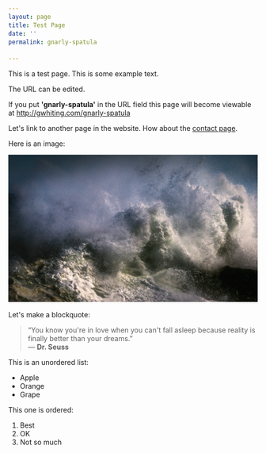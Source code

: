 ```yaml
---
layout: page
title: Test Page
date: ''
permalink: gnarly-spatula

---
```

This is a test page. This is some example text.

The URL can be edited.

If you put **'gnarly-spatula'** in the URL field this page will become viewable at http://gwhiting.com/gnarly-spatula

Let's link to another page in the website. How about the [contact page](#).

Here is an image:

![](/assets/images/crashing-waves-1494707.jpg)

Let's make a blockquote:

> “You know you're in love when you can't fall asleep because reality is finally better than your dreams.”  
> ― **Dr. Seuss**

This is an unordered list:

* Apple
* Orange
* Grape

This one is ordered:

1. Best
2. OK
3. Not so much
